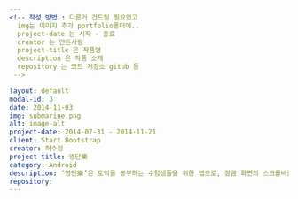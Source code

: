 ```yaml
---
<!-- 작성 방법 : 다른거 건드릴 필요없고
  img는 이미지 추가 portfolio폴더에..
  project-date 는 시작 - 종료
  creator 는 만든사람
  project-title 은 작품명
  description 은 작품 소개
  repository 는 코드 저장소 gitub 등
 -->

layout: default
modal-id: 3
date: 2014-11-03
img: submarine.png
alt: image-alt
project-date: 2014-07-31 - 2014-11-21
client: Start Bootstrap
creator: 허수정
project-title: 영단樂
category: Android
description: ‘영단樂’은 토익을 공부하는 수험생들을 위한 앱으로, 잠금 화면의 스크롤바를 이용해서 영단어를 쉽고 재미있게 외울 수 있게 하면 좋겠다는 생각이 들어 개발을 하게 되었습니다. 다양한 잠금 기능 패턴과 학습기능을 제공하며 사용하기 편리하면서도 심플한 디자인을 제공합니다.
repository:
---
```


